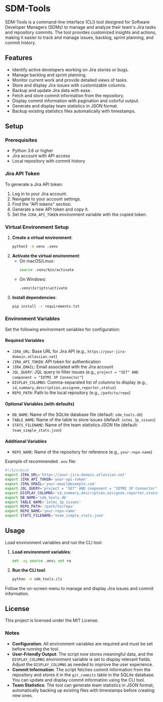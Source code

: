 # SDM-Tools

SDM-Tools is a command-line interface (CLI) tool designed for Software Developer Managers (SDMs) to manage and analyze their team's Jira tasks and repository commits. The tool provides customized insights and actions, making it easier to track and manage issues, backlog, sprint planning, and commit history.

## Features

- Identify active developers working on Jira stories or bugs.
- Manage backlog and sprint planning.
- Monitor current work and provide detailed views of tasks.
- Store and display Jira issues with customizable columns.
- Backup and update Jira data with ease.
- Fetch and store commit information from the repository.
- Display commit information with pagination and colorful output.
- Generate and display team statistics in JSON format.
- Backup existing statistics files automatically with timestamps.

## Setup

### Prerequisites

- Python 3.6 or higher
- Jira account with API access
- Local repository with commit history

### Jira API Token

To generate a Jira API token:
1. Log in to your Jira account.
2. Navigate to your account settings.
3. Find the "API tokens" section.
4. Generate a new API token and copy it.
5. Set the `JIRA_API_TOKEN` environment variable with the copied token.

### Virtual Environment Setup

1. **Create a virtual environment**:
   ```bash
   python3 -m venv .venv
   ```
2. **Activate the virtual environment**:
   - On macOS/Linux:
     ```bash
     source .venv/bin/activate
     ```
   - On Windows:
     ```bash
     .venv\Scripts\activate
     ```
3. **Install dependencies**:
   ```bash
   pip install -r requirements.txt
   ```

### Environment Variables

Set the following environment variables for configuration:

#### Required Variables
- `JIRA_URL`: Base URL for Jira API (e.g., `https://your-jira-domain.atlassian.net`)
- `JIRA_API_TOKEN`: API token for authentication
- `JIRA_EMAIL`: Email associated with the Jira account
- `JQL_QUERY`: JQL query to filter issues (e.g., `project = "SET" AND component = "IOTMI 3P Connector"`)
- `DISPLAY_COLUMNS`: Comma-separated list of columns to display (e.g., `id,summary,description,assignee,reporter,status`)
- `REPO_PATH`: Path to the local repository (e.g., `/path/to/repo`)

#### Optional Variables (with defaults)
- `DB_NAME`: Name of the SQLite database file (default: `sdm_tools.db`)
- `TABLE_NAME`: Name of the table to store issues (default: `iotmi_3p_issues`)
- `STATS_FILENAME`: Name of the team statistics JSON file (default: `team_simple_stats.json`)

#### Additional Variables
- `REPO_NAME`: Name of the repository for reference (e.g., `your-repo-name`)

Example of recommended `.env` file:

```bash
#!/bin/bash
export JIRA_URL='https://your-jira-domain.atlassian.net'
export JIRA_API_TOKEN='your-api-token'
export JIRA_EMAIL='your-email@example.com'
export JQL_QUERY='project = "SET" AND component = "IOTMI 3P Connector" AND type = "Story"'
export DISPLAY_COLUMNS='id,summary,description,assignee,reporter,status'
export DB_NAME='sdm_tools.db'
export TABLE_NAME='iotmi_3p_issues'
export REPO_PATH='/path/to/repo'
export REPO_NAME='your-repo-name'
export STATS_FILENAME='team_simple_stats.json'
```

## Usage

Load environment variables and run the CLI tool:

1. **Load environment variables**:
   ```bash
   set -a; source .env; set +a
   ```
2. **Run the CLI tool**:
   ```bash
   python -m sdm_tools.cli
   ```

Follow the on-screen menu to manage and display Jira issues and commit information.

## License

This project is licensed under the MIT License.

### Notes
- **Configuration**: All environment variables are required and must be set before running the tool.
- **User-Friendly Output**: The script now stores meaningful data, and the `DISPLAY_COLUMNS` environment variable is set to display relevant fields. Adjust the `DISPLAY_COLUMNS` as needed to improve the user experience.
- **Commit Information**: The script fetches commit information from the repository and stores it in the `git_commits` table in the SQLite database. You can update and display commit information using the CLI tool.
- **Team Statistics**: The tool can generate team statistics in JSON format, automatically backing up existing files with timestamps before creating new ones.
